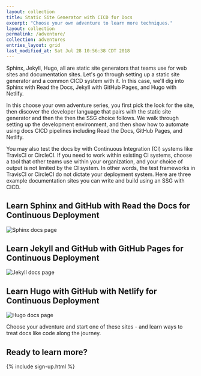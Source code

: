 ```yaml
---
layout: collection
title: Static Site Generator with CICD for Docs
excerpt: "Choose your own adventure to learn more techniques."
layout: collection
permalink: /adventure/
collection: adventures
entries_layout: grid
last_modified_at: Sat Jul 28 10:56:38 CDT 2018
---
```


Sphinx, Jekyll, Hugo, all are static site generators that teams use for web sites and documentation sites. Let's go through setting up a static site generator and a common CICD system with it. In this case, we'll dig into Sphinx with Read the Docs, Jekyll with GitHub Pages, and Hugo with Netlify.

In this choose your own adventure series, you first pick the look for the site, then discover the developer language that pairs with the static site generator and then the then the SSG choice follows. We walk through setting up the development environment, and then show how to automate using docs CICD pipelines including Read the Docs, GitHub Pages, and Netlify.

You may also test the docs by with Continuous Integration (CI) systems like TravisCI or CircleCI. If you need to work within existing CI systems, choose a tool that other teams use within your organization, and your choice of output is not limited by the CI system. In other words, the test frameworks in TravisCI or CircleCI do not dictate your deployment system.
Here are three example documentation sites you can write and build using an SSG with CICD.

## Learn Sphinx and GitHub with Read the Docs for Continuous Deployment
![Sphinx docs page](../../images/adventure/sphinx-docs-page.png)

## Learn Jekyll and GitHub with GitHub Pages for Continuous Deployment
![Jekyll docs page](../../images/adventure/jekyll-docs-page.png)

## Learn Hugo with GitHub with Netlify for Continuous Deployment
![Hugo docs page](../../images/adventure/hugo-docs-page.png)

Choose your adventure and start one of these sites - and learn ways to treat docs like code along the journey.

## Ready to learn more?

{% include sign-up.html %}
